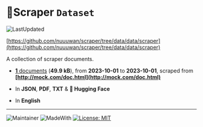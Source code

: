 # 📄Scraper `Dataset`

![LastUpdated](https://img.shields.io/badge/last_updated-2025--09--19_13:09:04-green)

[https://github.com/nuuuwan/scraper/tree/data/data/scraper](https://github.com/nuuuwan/scraper/tree/data/data/scraper)

A collection of scraper documents.

- [**1** documents](https://github.com/nuuuwan/scraper/tree/data/data/scraper) (**49.9 kB**), from **2023-10-01** to **2023-10-01**, scraped from **[http://mock.com/doc.html](http://mock.com/doc.html)**

- In **JSON**, **PDF**, **TXT** & **🤗 Hugging Face**

- In **English**


---

![Maintainer](https://img.shields.io/badge/maintainer-nuuuwan-red)
![MadeWith](https://img.shields.io/badge/made_with-python-blue)
[![License: MIT](https://img.shields.io/badge/License-MIT-yellow.svg)](https://opensource.org/licenses/MIT)
